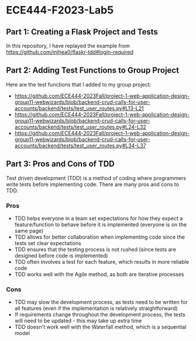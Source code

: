 # ECE444-F2023-Lab5
## Part 1: Creating a Flask Project and Tests
In this repository, I have replayed the example from https://github.com/mjhea0/flaskr-tdd#login-required

## Part 2: Adding Test Functions to Group Project
Here are the test functions that I added to my group project:
- https://github.com/ECE444-2023Fall/project-1-web-application-design-group11-webwizards/blob/backend-crud-calls-for-user-accounts/backend/tests/test_user_routes.py#L13-L21
- https://github.com/ECE444-2023Fall/project-1-web-application-design-group11-webwizards/blob/backend-crud-calls-for-user-accounts/backend/tests/test_user_routes.py#L24-L32
- https://github.com/ECE444-2023Fall/project-1-web-application-design-group11-webwizards/blob/backend-crud-calls-for-user-accounts/backend/tests/test_user_routes.py#L34-L37

## Part 3: Pros and Cons of TDD
Test driven development (TDD) is a method of coding where programmers write tests before implementing code. There are many pros and cons to TDD.
### Pros
- TDD helps everyone in a team set expectations for how they expect a feature/function to behave before it is implemented (everyone is on the same page)
- TDD allows for better collaboration when implementing code since the tests set clear expectations
- TDD ensures that the testing process is not rushed (since tests are designed before code is implemented)
- TDD often involves a test for each feature, which results in more reliable code
- TDD works well with the Agile method, as both are iterative processes
  
### Cons
- TDD may slow the development process, as tests need to be written for all features (even if the implementation is relatively straightforward)
- If requirements change throughout the development process, the tests will need to be updated - this may take up extra time
- TDD doesn't work well with the Waterfall method, which is a sequential model


